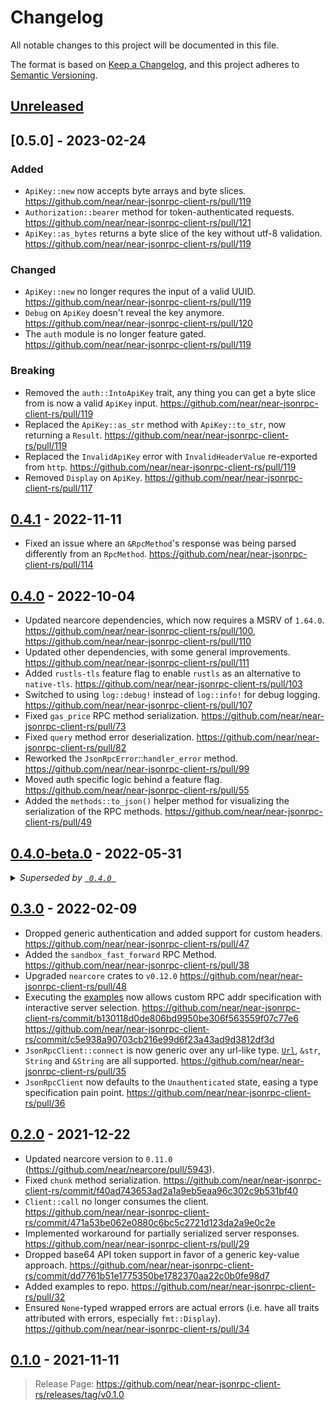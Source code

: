 # Changelog

All notable changes to this project will be documented in this file.

The format is based on [Keep a Changelog](https://keepachangelog.com/en/1.0.0/),
and this project adheres to [Semantic Versioning](https://semver.org/spec/v2.0.0.html).

## [Unreleased]

## [0.5.0] - 2023-02-24

### Added

- `ApiKey::new` now accepts byte arrays and byte slices. <https://github.com/near/near-jsonrpc-client-rs/pull/119>
- `Authorization::bearer` method for token-authenticated requests. <https://github.com/near/near-jsonrpc-client-rs/pull/121>
- `ApiKey::as_bytes` returns a byte slice of the key without utf-8 validation. <https://github.com/near/near-jsonrpc-client-rs/pull/119>

### Changed

- `ApiKey::new` no longer requres the input of a valid UUID. <https://github.com/near/near-jsonrpc-client-rs/pull/119>
- `Debug` on `ApiKey` doesn't reveal the key anymore. <https://github.com/near/near-jsonrpc-client-rs/pull/120>
- The `auth` module is no longer feature gated. <https://github.com/near/near-jsonrpc-client-rs/pull/119>

### Breaking

- Removed the `auth::IntoApiKey` trait, any thing you can get a byte slice from is now a valid `ApiKey` input. <https://github.com/near/near-jsonrpc-client-rs/pull/119>
- Replaced the `ApiKey::as_str` method with `ApiKey::to_str`, now returning a `Result`. <https://github.com/near/near-jsonrpc-client-rs/pull/119>
- Replaced the `InvalidApiKey` error with `InvalidHeaderValue` re-exported from `http`. <https://github.com/near/near-jsonrpc-client-rs/pull/119>
- Removed `Display` on `ApiKey`. <https://github.com/near/near-jsonrpc-client-rs/pull/117>

## [0.4.1] - 2022-11-11

- Fixed an issue where an `&RpcMethod`'s response was being parsed differently from an `RpcMethod`. <https://github.com/near/near-jsonrpc-client-rs/pull/114>

## [0.4.0] - 2022-10-04

- Updated nearcore dependencies, which now requires a MSRV of `1.64.0`. <https://github.com/near/near-jsonrpc-client-rs/pull/100>, <https://github.com/near/near-jsonrpc-client-rs/pull/110>
- Updated other dependencies, with some general improvements. <https://github.com/near/near-jsonrpc-client-rs/pull/111>
- Added `rustls-tls` feature flag to enable `rustls` as an alternative to `native-tls`. <https://github.com/near/near-jsonrpc-client-rs/pull/103>
- Switched to using `log::debug!` instead of `log::info!` for debug logging. <https://github.com/near/near-jsonrpc-client-rs/pull/107>
- Fixed `gas_price` RPC method serialization. <https://github.com/near/near-jsonrpc-client-rs/pull/73>
- Fixed `query` method error deserialization. <https://github.com/near/near-jsonrpc-client-rs/pull/82>
- Reworked the `JsonRpcError`::`handler_error` method. <https://github.com/near/near-jsonrpc-client-rs/pull/99>
- Moved auth specific logic behind a feature flag. <https://github.com/near/near-jsonrpc-client-rs/pull/55>
- Added the `methods::to_json()` helper method for visualizing the serialization of the RPC methods. <https://github.com/near/near-jsonrpc-client-rs/pull/49>

## [0.4.0-beta.0] - 2022-05-31

<details>
<summary>
  <em>
    Superseded by <a href="https://github.com/near/near-jsonrpc-client-rs/compare/v0.4.0-beta.0...v0.4.0">
      <code> 0.4.0 </code>
    </a>
  </em>
</summary>

> - Updated nearcore dependencies, fixing a previous breaking change. <https://github.com/near/near-jsonrpc-client-rs/pull/100>
> - Fixed `gas_price` RPC method serialization. <https://github.com/near/near-jsonrpc-client-rs/pull/73>
> - Fixed `query` method error deserialization. <https://github.com/near/near-jsonrpc-client-rs/pull/82>
> - Reworked the `JsonRpcError`::`handler_error` method. <https://github.com/near/near-jsonrpc-client-rs/pull/99>
> - Moved auth specific logic behind a feature flag. <https://github.com/near/near-jsonrpc-client-rs/pull/55>
> - Added the `methods::to_json()` helper method for visualizing the serialization of the RPC methods. <https://github.com/near/near-jsonrpc-client-rs/pull/49>

</details>

## [0.3.0] - 2022-02-09

- Dropped generic authentication and added support for custom headers. <https://github.com/near/near-jsonrpc-client-rs/pull/47>
- Added the `sandbox_fast_forward` RPC Method. <https://github.com/near/near-jsonrpc-client-rs/pull/38>
- Upgraded `nearcore` crates to `v0.12.0` <https://github.com/near/near-jsonrpc-client-rs/pull/48>
- Executing the [examples](https://github.com/near/near-jsonrpc-client-rs/tree/master/examples) now allows custom RPC addr specification with interactive server selection. <https://github.com/near/near-jsonrpc-client-rs/commit/b130118d0de806bd9950be306f563559f07c77e6> <https://github.com/near/near-jsonrpc-client-rs/commit/c5e938a90703cb216e99d6f23a43ad9d3812df3d>
- `JsonRpcClient::connect` is now generic over any url-like type. [`Url`](https://docs.rs/url/*/url/struct.Url.html), `&str`, `String` and `&String` are all supported. <https://github.com/near/near-jsonrpc-client-rs/pull/35>
- `JsonRpcClient` now defaults to the `Unauthenticated` state, easing a type specification pain point. <https://github.com/near/near-jsonrpc-client-rs/pull/36>

## [0.2.0] - 2021-12-22

- Updated nearcore version to `0.11.0` (<https://github.com/near/nearcore/pull/5943>).
- Fixed `chunk` method serialization. <https://github.com/near/near-jsonrpc-client-rs/commit/f40ad743653ad2a1a9eb5eaa96c302c9b531bf40>
- `Client::call` no longer consumes the client. <https://github.com/near/near-jsonrpc-client-rs/commit/471a53be062e0880c6bc5c2721d123da2a9e0c2e>
- Implemented workaround for partially serialized server responses. <https://github.com/near/near-jsonrpc-client-rs/pull/29>
- Dropped base64 API token support in favor of a generic key-value approach. <https://github.com/near/near-jsonrpc-client-rs/commit/dd7761b51e1775350be1782370aa22c0b0fe98d7>
- Added examples to repo. <https://github.com/near/near-jsonrpc-client-rs/pull/32>
- Ensured `None`-typed wrapped errors are actual errors (i.e. have all traits attributed with errors, especially `fmt::Display`). <https://github.com/near/near-jsonrpc-client-rs/pull/34>

## [0.1.0] - 2021-11-11

> Release Page: <https://github.com/near/near-jsonrpc-client-rs/releases/tag/v0.1.0>

[unreleased]: https://github.com/near/near-jsonrpc-client-rs/compare/v0.4.1...HEAD
[0.4.1]: https://github.com/near/near-jsonrpc-client-rs/compare/v0.4.0...v0.4.1
[0.4.0]: https://github.com/near/near-jsonrpc-client-rs/compare/v0.3.0...v0.4.0
[0.4.0-beta.0]: https://github.com/near/near-jsonrpc-client-rs/compare/v0.3.0...v0.4.0-beta.0
[0.3.0]: https://github.com/near/near-jsonrpc-client-rs/compare/v0.2.0...v0.3.0
[0.2.0]: https://github.com/near/near-jsonrpc-client-rs/compare/v0.1.0...v0.2.0
[0.1.0]: https://github.com/near/near-jsonrpc-client-rs/releases/tag/v0.1.0
